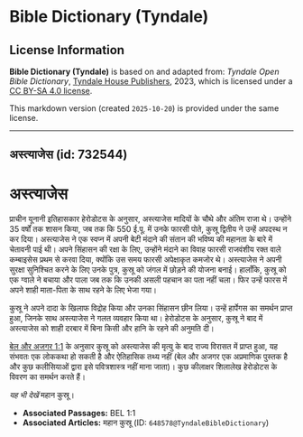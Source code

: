 # Bible Dictionary (Tyndale)

## License Information

**Bible Dictionary (Tyndale)** is based on and adapted from: _Tyndale Open Bible Dictionary_, [Tyndale House Publishers](https://tyndaleopenresources.com/), 2023, which is licensed under a [CC BY-SA 4.0 license](https://creativecommons.org/licenses/by-sa/4.0/legalcode.en).

This markdown version (created `2025-10-20`) is provided under the same license.



--------------------------------

## अस्त्याजेस (id: 732544)

अस्त्याजेस
==========

प्राचीन यूनानी इतिहासकार हेरोडोटस के अनुसार, अस्त्याजेस मादियों के चौथे और अंतिम राजा थे। उन्होंने 35 वर्षों तक शासन किया, जब तक कि 550 ई.पू. में उनके फारसी पोते, कुस्रू द्वितीय ने उन्हें अपदस्थ न कर दिया। अस्त्याजेस ने एक स्वप्न में अपनी बेटी मंदाने की संतान की भविष्य की महानता के बारे में चेतावनी पाई थी। अपने सिंहासन की रक्षा के लिए, उन्होंने मंदाने का विवाह फारसी राजवंशीय रक्त वाले कम्बाइसेस प्रथम से करवा दिया, क्योंकि उस समय फारसी अपेक्षाकृत कमजोर थे। अस्त्याजेस ने अपनी सुरक्षा सुनिश्चित करने के लिए उनके पुत्र, कुस्रू को जंगल में छोड़ने की योजना बनाई। हालाँकि, कुस्रू को एक ग्वाले ने बचाया और पाला जब तक कि उनकी असली पहचान का पता नहीं चला। फिर उन्हें फारस में अपने शाही माता\-पिता के साथ रहने के लिए भेजा गया।

कुस्रू ने अपने दादा के खिलाफ विद्रोह किया और उनका सिंहासन छीन लिया। उन्हें हार्पेगस का समर्थन प्राप्त हुआ, जिनके साथ अस्त्याजेस ने गलत व्यवहार किया था। हेरोडोटस के अनुसार, कुस्रू ने बाद में अस्त्याजेस को शाही दरबार में बिना किसी और हानि के रहने की अनुमति दी।

[बेल और अजगर 1:1](https://ref.ly/Bel1:1) के अनुसार कुस्रू को अस्त्याजेस की मृत्यु के बाद राज्य विरासत में प्राप्त हुआ, यह संभवतः एक लोककथा हो सकती है और ऐतिहासिक तथ्य नहीं (बेल और अजगर एक अप्रमाणिक पुस्तक है और कुछ कलीसियाओं द्वारा इसे पवित्रशास्त्र नहीं माना जाता)। कुछ कीलाक्षर शिलालेख हेरोडोटस के विवरण का समर्थन करते हैं।

*यह भी देखें* महान कुस्रू।

* **Associated Passages:** BEL 1:1
* **Associated Articles:** महान कुस्रू (ID: `648578@TyndaleBibleDictionary`)

